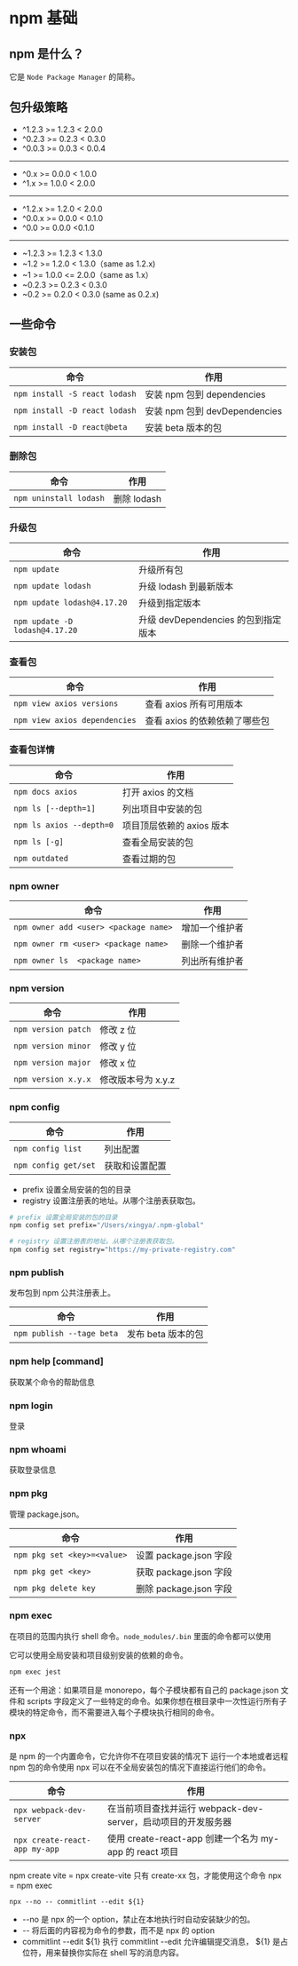 # npm 基础

## npm 是什么？

它是 `Node Package Manager` 的简称。

## 包升级策略

- ^1.2.3 >= 1.2.3 < 2.0.0
- ^0.2.3 >= 0.2.3 < 0.3.0
- ^0.0.3 >= 0.0.3 < 0.0.4

---

- ^0.x >= 0.0.0 < 1.0.0
- ^1.x >= 1.0.0 < 2.0.0

---

- ^1.2.x >= 1.2.0 < 2.0.0
- ^0.0.x >= 0.0.0 < 0.1.0
- ^0.0 >= 0.0.0 <0.1.0

---

- ~1.2.3 >= 1.2.3 < 1.3.0
- ~1.2 >= 1.2.0 < 1.3.0（same as 1.2.x)
- ~1 >= 1.0.0 <= 2.0.0（same as 1.x）
- ~0.2.3 >= 0.2.3 < 0.3.0
- ~0.2 >= 0.2.0 < 0.3.0 (same as 0.2.x)

## 一些命令

### 安装包

| 命令                          | 作用                          |
| ----------------------------- | ----------------------------- |
| `npm install -S react lodash` | 安装 npm 包到 dependencies    |
| `npm install -D react lodash` | 安装 npm 包到 devDependencies |
| `npm install -D react@beta`   | 安装 beta 版本的包            |

### 删除包

| 命令                   | 作用        |
| ---------------------- | ----------- |
| `npm uninstall lodash` | 删除 lodash |

### 升级包

| 命令                           | 作用                                |
| ------------------------------ | ----------------------------------- |
| `npm update`                   | 升级所有包                          |
| `npm update lodash`            | 升级 lodash 到最新版本              |
| `npm update lodash@4.17.20`    | 升级到指定版本                      |
| `npm update -D lodash@4.17.20` | 升级 devDependencies 的包到指定版本 |

### 查看包

| 命令                          | 作用                          |
| ----------------------------- | ----------------------------- |
| `npm view axios versions`     | 查看 axios 所有可用版本       |
| `npm view axios dependencies` | 查看 axios 的依赖依赖了哪些包 |

### 查看包详情

| 命令                     | 作用                      |
| ------------------------ | ------------------------- |
| `npm docs axios`         | 打开 axios 的文档         |
| `npm ls [--depth=1]`     | 列出项目中安装的包        |
| `npm ls axios --depth=0` | 项目顶层依赖的 axios 版本 |
| `npm ls [-g]`            | 查看全局安装的包          |
| `npm outdated`           | 查看过期的包              |

### npm owner

| 命令                                  | 作用           |
| ------------------------------------- | -------------- |
| `npm owner add <user> <package name>` | 增加一个维护者 |
| `npm owner rm <user> <package name>`  | 删除一个维护者 |
| `npm owner ls  <package name>`        | 列出所有维护者 |

### npm version

| 命令                | 作用               |
| ------------------- | ------------------ |
| `npm version patch` | 修改 z 位          |
| `npm version minor` | 修改 y 位          |
| `npm version major` | 修改 x 位          |
| `npm version x.y.x` | 修改版本号为 x.y.z |

### npm config

| 命令                 | 作用           |
| -------------------- | -------------- |
| `npm config list`    | 列出配置       |
| `npm config get/set` | 获取和设置配置 |

- prefix 设置全局安装的包的目录
- registry 设置注册表的地址。从哪个注册表获取包。

```bash
# prefix 设置全局安装的包的目录
npm config set prefix="/Users/xingya/.npm-global"

# registry 设置注册表的地址。从哪个注册表获取包。
npm config set registry="https://my-private-registry.com"
```

### npm publish

发布包到 npm 公共注册表上。

| 命令                      | 作用               |
| ------------------------- | ------------------ |
| `npm publish --tage beta` | 发布 beta 版本的包 |

### npm help [command]

获取某个命令的帮助信息

### npm login

登录

### npm whoami

获取登录信息

### npm pkg

管理 package.json。

| 命令                        | 作用                   |
| --------------------------- | ---------------------- |
| `npm pkg set <key>=<value>` | 设置 package.json 字段 |
| `npm pkg get <key>`         | 获取 package.json 字段 |
| `npm pkg delete key`        | 删除 package.json 字段 |

### npm exec

在项目的范围内执行 shell 命令。`node_modules/.bin` 里面的命令都可以使用

它可以使用全局安装和项目级别安装的依赖的命令。

```bash
npm exec jest
```

还有一个用途：如果项目是 monorepo，每个子模块都有自己的 package.json 文件和 scripts 字段定义了一些特定的命令。如果你想在根目录中一次性运行所有子模块的特定命令，而不需要进入每个子模块执行相同的命令。

### npx

是 npm 的一个内置命令，它允许你不在项目安装的情况下 运行一个本地或者远程 npm 包的命令使用 npx 可以在不全局安装包的情况下直接运行他们的命令。

| 命令                          | 作用                                                          |
| ----------------------------- | ------------------------------------------------------------- |
| `npx webpack-dev-server`      | 在当前项目查找并运行 webpack-dev-server，启动项目的开发服务器 |
| `npx create-react-app my-app` | 使用 create-react-app 创建一个名为 my-app 的 react 项目       |

npm create vite = npx create-vite 只有 create-xx 包，才能使用这个命令 npx = npm exec

`npx --no -- commitlint --edit ${1}`

- --no 是 npx 的一个 option，禁止在本地执行时自动安装缺少的包。
- -- 将后面的内容视为命令的参数，而不是 npx 的 option
- commitlint --edit ${1} 执行 commitlint --edit 允许编辑提交消息， ${1} 是占位符，用来替换你实际在 shell 写的消息内容。

